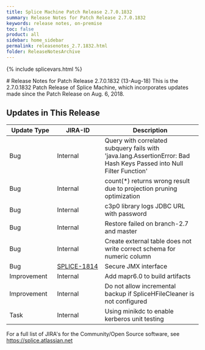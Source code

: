 ```yaml
---
title: Splice Machine Patch Release 2.7.0.1832
summary: Release Notes for Patch Release 2.7.0.1832
keywords: release notes, on-premise
toc: false
product: all
sidebar: home_sidebar
permalink: releasenotes_2.7.1832.html
folder: ReleaseNotesArchive
---
```

{% include splicevars.html %}
<section>
<div class="TopicContent" data-swiftype-index="true" markdown="1">
# Release Notes for Patch Release 2.7.0.1832 (13-Aug-18)
This is the 2.7.0.1832 Patch Release of Splice Machine, which incorporates updates made since the Patch Release on Aug. 6, 2018.

## Updates in This Release
<table>
    <col width="125px" />
    <col width="125px" />
    <col />
    <thead>
        <tr>
            <th>Update Type</th>
            <th>JIRA-ID</th>
            <th>Description</th>
        </tr>
    </thead>
    <tbody>
        <tr>
            <td>Bug</td>
            <td>Internal</td>
            <td>Query with correlated subquery fails with 'java.lang.AssertionError: Bad Hash Keys Passed into Null Filter Function'</td>
        </tr>
        <tr>
            <td>Bug</td>
            <td>Internal</td>
            <td>count(*) returns wrong result due to projection pruning optimization</td>
        </tr>
        <tr>
            <td>Bug</td>
            <td>Internal</td>
            <td>c3p0 library logs JDBC URL with password</td>
        </tr>
        <tr>
            <td>Bug</td>
            <td>Internal</td>
            <td>Restore failed on branch-2.7 and master</td>
        </tr>
        <tr>
            <td>Bug</td>
            <td>Internal</td>
            <td>Create external table does not write correct schema for numeric column</td>
        </tr>
        <tr>
            <td>Bug</td>
            <td><a href="https://splice.atlassian.net/browse/SPLICE-1814" target="_blank">SPLICE-1814</a></td>
            <td>Secure JMX interface</td>
        </tr>
        <tr>
            <td>Improvement</td>
            <td>Internal</td>
            <td>Add mapr6.0 to build artifacts</td>
        </tr>
        <tr>
            <td>Improvement</td>
            <td>Internal</td>
            <td>Do not allow incremental backup if SpliceHFileCleaner is not configured</td>
        </tr>
        <tr>
            <td>Task</td>
            <td>Internal</td>
            <td>Using minikdc to enable kerberos unit testing</td>
        </tr>
    </tbody>
</table>

For a full list of JIRA's for the Community/Open Source software, see <https://splice.atlassian.net>

</div>
</section>
